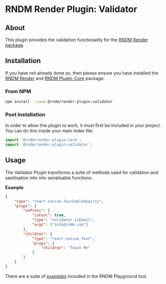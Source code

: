 # RNDM Render Plugin: Validator

## About

This plugin provides the validation functionality for the [RNDM Render package](https://github.com/rndm-com/rndm-render).

## Installation

If you have not already done so, then please ensure you have installed the [RNDM Render](https://github.com/rndm-com/rndm-render) and [RNDM Plugin: Core](https://github.com/rndm-com/rndm-render-plugin-core) package.

### From NPM

```sh
npm install --save @rndm/render-plugin-validator
```

### Post Installation

In order to allow this plugin to work, it must first be included in your project. You can do this inside your main index file:

```javascript
import '@rndm/render-plugin-core';
import '@rndm/render-plugin-validator';
```

## Usage

The Validator Plugin transforms a suite of methods used for validation and sanitisation into into serialisable functions.

**Example**

```json
{
    "type": "react-native.TouchableOpacity",
    "props": {
        "onPress": {
            "isFunc": true,
            "type": "validator.isEmail",
            "args": ["info@rndm.com"]
        },
        "children": {
            "type": "react-native.Text",
            "props": {
                "children": "Touch Me"
            }
        }
    }
}
```

There are a suite of [examples](www.rndm.com/playground?q=validator) included in the RNDM Playground tool.

